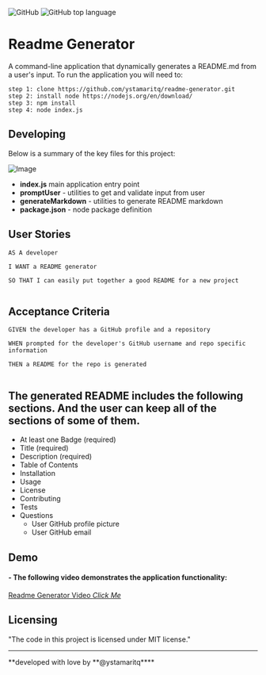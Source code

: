 ![GitHub](https://img.shields.io/github/license/ystamaritq/readme-generator)
![GitHub top language](https://img.shields.io/github/languages/top/ystamaritq/readme-generator)

# Readme Generator

A command-line application that dynamically generates a README.md from a user's input. To run the application you will need to:

```
step 1: clone https://github.com/ystamaritq/readme-generator.git
step 2: install node https://nodejs.org/en/download/
step 3: npm install
step 4: node index.js
```

## Developing

Below is a summary of the key files for this project:

![Image](./Develop/assets/img/readme.png)

- **index.js** main application entry point
- **promptUser** - utilities to get and validate input from user
- **generateMarkdown** - utilities to generate README markdown
- **package.json** - node package definition

## User Stories

```
AS A developer

I WANT a README generator

SO THAT I can easily put together a good README for a new project


```

## Acceptance Criteria

```
GIVEN the developer has a GitHub profile and a repository

WHEN prompted for the developer's GitHub username and repo specific information

THEN a README for the repo is generated


```

## The generated README includes the following sections. And the user can keep all of the sections of some of them.

- At least one Badge (required)
- Title (required)
- Description (required)
- Table of Contents
- Installation
- Usage
- License
- Contributing
- Tests
- Questions
  - User GitHub profile picture
  - User GitHub email

## Demo

#### - The following video demonstrates the application functionality:

[Readme Generator Video _Click Me_](http://www.youtube.com/watch?v=4rH2Fp_MFtM)

## Licensing

"The code in this project is licensed under MIT license."

---

**developed with love by **@ystamaritq\*\*\*\*
